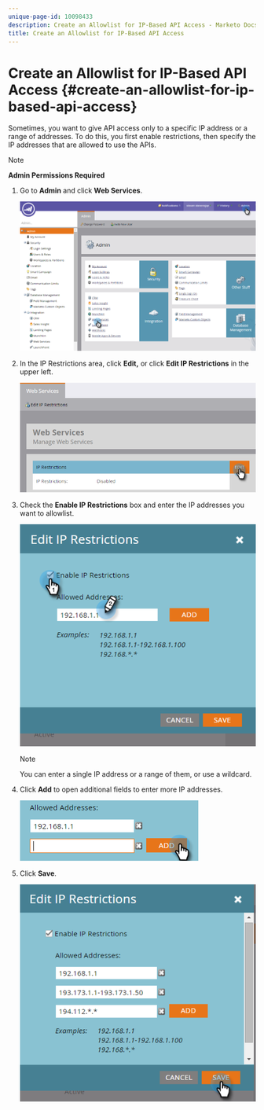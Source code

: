 ```yaml
---
unique-page-id: 10098433
description: Create an Allowlist for IP-Based API Access - Marketo Docs - Product Documentation
title: Create an Allowlist for IP-Based API Access
---
```


# Create an Allowlist for IP-Based API Access {#create-an-allowlist-for-ip-based-api-access}

Sometimes, you want to give API access only to a specific IP address or a range of addresses. To do this, you first enable restrictions, then specify the IP addresses that are allowed to use the APIs.

>[!NOTE]
>
>**Admin Permissions Required**

1. Go to **Admin** and click **Web Services**.

   ![](assets/image2016-2-25-9-3a12-3a48.png)

1. In the IP Restrictions area, click **Edit,** or click **Edit IP Restrictions** in the upper left.

   ![](assets/image2016-2-25-9-3a15-3a30.png)

1. Check the **Enable IP Restrictions** box and enter the IP addresses you want to allowlist.

   ![](assets/image2016-2-25-9-3a18-3a28.png)

   >[!NOTE]
   >
   >You can enter a single IP address or a range of them, or use a wildcard.

1. Click **Add** to open additional fields to enter more IP addresses.

   ![](assets/image2016-2-25-9-3a20-3a47.png)

1. Click **Save**.

   ![](assets/image2016-2-25-9-3a28-3a21.png)
